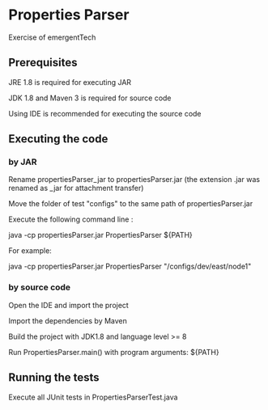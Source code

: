# Properties Parser

Exercise of emergentTech

## Prerequisites
JRE 1.8 is required for executing JAR

JDK 1.8 and Maven 3 is required for source code

Using IDE is recommended for executing the source code

## Executing the code
### by JAR
Rename propertiesParser_jar to propertiesParser.jar (the extension .jar was renamed as _jar for attachment transfer)

Move the folder of test "configs" to the same path of propertiesParser.jar

Execute the following command line :

java -cp propertiesParser.jar PropertiesParser ${PATH}

For example:

java -cp propertiesParser.jar PropertiesParser "/configs/dev/east/node1"

### by source code
Open the IDE and import the project

Import the dependencies by Maven

Build the project with JDK1.8 and language level >= 8

Run PropertiesParser.main() with program arguments: ${PATH}


## Running the tests
Execute all JUnit tests in PropertiesParserTest.java
